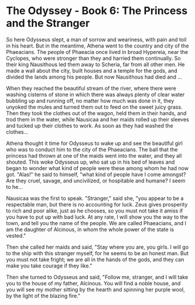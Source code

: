 
# The Odyssey - Book 6: The Princess and the Stranger

So here Odysseus slept, a man of sorrow and weariness, with pain and toil in his heart. But in the meantime, Athena went to the country and city of the Phaeacians. The people of Phaeacia once lived in broad Hypereia, near the Cyclopes, who were stronger than they and harried them continually. So their king Nausithous led them away to Scheria, far from all other men. He made a wall about the city, built houses and a temple for the gods, and divided the lands among his people. But now Nausithous had died and ...

When they reached the beautiful stream of the river, where there were washing cisterns of stone in which there was always plenty of clear water bubbling up and running off, no matter how much was done in it, they unyoked the mules and turned them out to feed on the sweet juicy grass. Then they took the clothes out of the wagon, held them in their hands, and trod them in the water, while Nausicaa and her maids rolled up their sleeves and tucked up their clothes to work. As soon as they had washed the clothes...

Athena thought it time for Odysseus to wake up and see the beautiful girl who was to conduct him to the city of the Phaeacians. The ball that the princess had thrown at one of the maids went into the water, and they all shouted. This woke Odysseus up, who sat up in his bed of leaves and began to wonder what kind of people were these among whom he had now got. "Alas!" he said to himself, "what kind of people have I come amongst? Are they cruel, savage, and uncivilized, or hospitable and humane? I seem to he...

Nausicaa was the first to speak. "Stranger," said she, "you appear to be a respectable man, but there is no accounting for luck. Zeus gives prosperity to rich and poor alike, just as he chooses, so you must not take it amiss if you have to put up with bad luck. At any rate, I will show you the way to the town, and tell you the name of the people. We are called Phaeacians, and I am the daughter of Alcinous, in whom the whole power of the state is vested."

Then she called her maids and said, "Stay where you are, you girls. I will go to the ship with this stranger myself, for he seems to be an honest man. But you must not take fright; we are all in the hands of the gods, and they can make you take courage if they like."

Then she turned to Odysseus and said, "Follow me, stranger, and I will take you to the house of my father, Alcinous. You will find a noble house, and you will see my mother sitting by the hearth and spinning her purple wool, by the light of the blazing fire."

